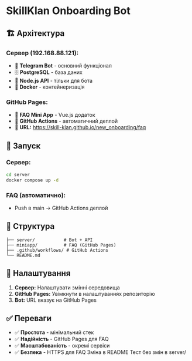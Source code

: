 # SkillKlan Onboarding Bot

## 🏗️ Архітектура

### **Сервер (192.168.88.121):**
- 🤖 **Telegram Bot** - основний функціонал
- 🗄️ **PostgreSQL** - база даних
- 🔌 **Node.js API** - тільки для бота
- 🐳 **Docker** - контейнеризація

### **GitHub Pages:**
- 📱 **FAQ Mini App** - Vue.js додаток
- 🚀 **GitHub Actions** - автоматичний деплой
- 🔗 **URL:** https://skill-klan.github.io/new_onboarding/faq

## 🚀 Запуск

### Сервер:
```bash
cd server
docker compose up -d
```

### FAQ (автоматично):
- Push в main → GitHub Actions деплой

## 📁 Структура

```
├── server/           # Bot + API
├── miniapp/          # FAQ (GitHub Pages)
├── .github/workflows/ # GitHub Actions
└── README.md
```

## 🔧 Налаштування

1. **Сервер:** Налаштувати змінні середовища
2. **GitHub Pages:** Увімкнути в налаштуваннях репозиторію
3. **Bot:** URL вказує на GitHub Pages

## ✅ Переваги

- ✅ **Простота** - мінімальний стек
- ✅ **Надійність** - GitHub Pages для FAQ
- ✅ **Масштабованість** - окремі сервіси
- ✅ **Безпека** - HTTPS для FAQ
Зміна в README
Тест без змін в server/
